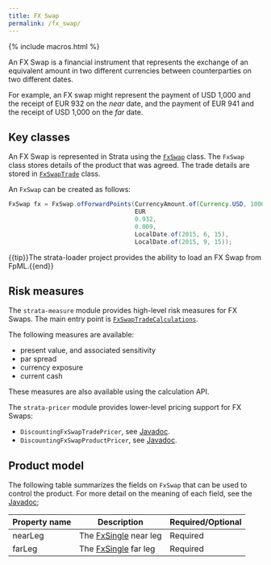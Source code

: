 ```yaml
---
title: FX Swap
permalink: /fx_swap/
---
```


{% include macros.html %}

An FX Swap is a financial instrument that represents the exchange of an equivalent amount
in two different currencies between counterparties on two different dates.

For example, an FX swap might represent the payment of USD 1,000 and the receipt of EUR 932
on the *near* date, and the payment of EUR 941 and the receipt of USD 1,000 on the *far* date.


## Key classes

An FX Swap is represented in Strata using the [`FxSwap`]({{site.baseurl}}/apidocs/com/opengamma/strata/product/fx/FxSwap.html) class.
The `FxSwap` class stores details of the product that was agreed.
The trade details are stored in [`FxSwapTrade`]({{site.baseurl}}/apidocs/com/opengamma/strata/product/fx/FxSwapTrade.html) class.

An `FxSwap` can be created as follows:

```java
FxSwap fx = FxSwap.ofForwardPoints(CurrencyAmount.of(Currency.USD, 1000),  // amount
                                   EUR                                     // other currency
                                   0.932,                                  // FX rate at near date
                                   0.009,                                  // forward points
                                   LocalDate.of(2015, 6, 15),              // near date
                                   LocalDate.of(2015, 9, 15));             // far date
```

{{tip}}The strata-loader project provides the ability to load an FX Swap from FpML.{{end}}


## Risk measures

The `strata-measure` module provides high-level risk measures for FX Swaps.
The main entry point is
[`FxSwapTradeCalculations`]({{site.baseurl}}/apidocs/com/opengamma/strata/measure/fx/FxSwapTradeCalculations.html).

The following measures are available:

* present value, and associated sensitivity
* par spread
* currency exposure
* current cash

These measures are also available using the calculation API.

The `strata-pricer` module provides lower-level pricing support for FX Swaps:

* `DiscountingFxSwapTradePricer`, see [Javadoc]({{site.baseurl}}/apidocs/com/opengamma/strata/pricer/fx/DiscountingFxSwapTradePricer.html).
* `DiscountingFxSwapProductPricer`, see [Javadoc]({{site.baseurl}}/apidocs/com/opengamma/strata/pricer/fx/DiscountingFxSwapProductPricer.html).


## Product model

The following table summarizes the fields on `FxSwap` that can be used to control the product.
For more detail on the meaning of each field, see the
[Javadoc]({{site.baseurl}}/apidocs/com/opengamma/strata/product/fx/FxSwap.html);

| Property name     | Description | Required/Optional |
|-------------------|-------------|-------------------|
| nearLeg           | The [FxSingle]({{site.baseurl}}/fx_single) near leg | Required |
| farLeg            | The [FxSingle]({{site.baseurl}}/fx_single) far leg | Required |
